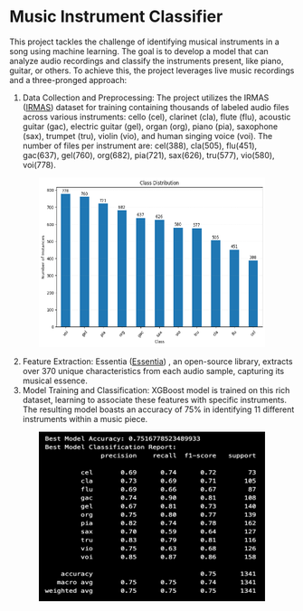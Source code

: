 # Music Instrument Classifier
This project tackles the challenge of identifying musical instruments in a song using machine learning. The goal is to develop a model that can analyze audio recordings and classify the instruments present, like piano, guitar, or others.
To achieve this, the project leverages live music recordings and a three-pronged approach:

1. Data Collection and Preprocessing: The project utilizes the IRMAS (<a href="https://www.upf.edu/web/mtg/irmas" target="_blank">IRMAS</a>) dataset for training containing thousands of labeled audio files across various instruments: cello (cel), clarinet (cla), flute (flu), acoustic guitar (gac), electric guitar (gel), organ (org), piano (pia), saxophone (sax), trumpet (tru), violin (vio), and human singing voice (voi). The number of files per instrument are: cel(388), cla(505), flu(451), gac(637), gel(760), org(682), pia(721), sax(626), tru(577), vio(580), voi(778).


<div style="text-align: center;">
  <img src="output.png" alt="Class Labels" width="400" height="300">
</div>


2. Feature Extraction: Essentia (<a href="https://github.com/MTG/essentia" target="_blank">Essentia</a>) , an open-source library, extracts over 370 unique characteristics from each audio sample, capturing its musical essence.
3. Model Training and Classification: XGBoost model is trained on this rich dataset, learning to associate these features with specific instruments. The resulting model boasts an accuracy of 75% in identifying 11 different instruments within a music piece.


<div style="text-align: center;">
  <img src="Model_Classification_Report.png" alt="Model Classification Report" width="400" height="300">
</div>

